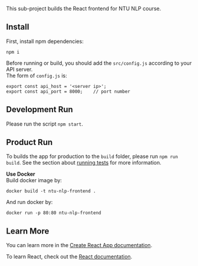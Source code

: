 This sub-project builds the React frontend for NTU NLP course.
## Install  
First, install npm dependencies:
```shell script
npm i
```

Before running or build, you should add the `src/config.js` according to your API server.  
The form of `config.js` is:
```ecmascript 6
export const api_host = '<server ip>';
export const api_port = 8000;    // port number
```

## Development Run  
Please run the script `npm start`.

## Product Run
To builds the app for production to the `build` folder, please run `npm run build`.
See the section about [running tests](https://facebook.github.io/create-react-app/docs/running-tests) for more 
information.

**Use Docker**  
Build docker image by:
```shell script
docker build -t ntu-nlp-frontend .
```
And run docker by:
```shell script
docker run -p 80:80 ntu-nlp-frontend
```

## Learn More

You can learn more in the [Create React App documentation](https://facebook.github.io/create-react-app/docs/getting-started).

To learn React, check out the [React documentation](https://reactjs.org/).
